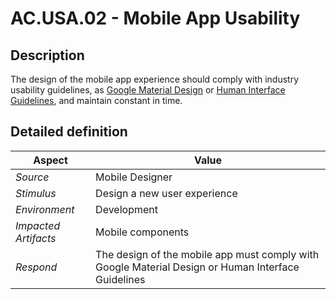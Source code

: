 # AC.USA.02 - Mobile App Usability

## Description

The design of the mobile app experience should comply with industry usability guidelines, as [Google Material Design](https://m2.material.io/design/guidelines-overview) or [Human Interface Guidelines](https://developer.apple.com/design/human-interface-guidelines/guidelines/overview/), and maintain constant in time.

## Detailed definition

| Aspect   | Value           |
| -------- | --------------- |
| *Source* | Mobile Designer |
| *Stimulus* | Design a new user experience |
| *Environment* | Development |
| *Impacted Artifacts* | Mobile components |
| *Respond* | The design of the mobile app must comply with Google Material Design or Human Interface Guidelines |